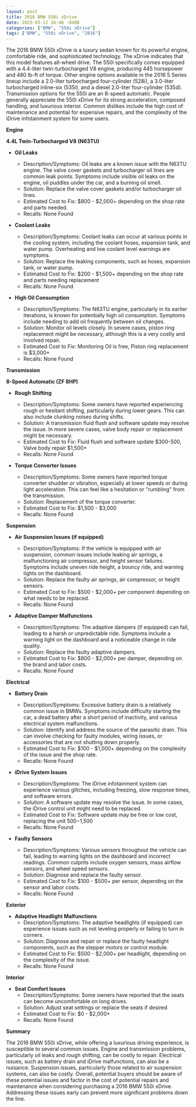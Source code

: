 ```yaml
---
layout: post
title: 2016 BMW 550i xDrive
date: 2025-03-12 16:48 -0400
categories: ["BMW", "550i xDrive"]
tags: ["BMW", "550i xDrive", "2016"]
---
```

The 2016 BMW 550i xDrive is a luxury sedan known for its powerful engine, comfortable ride, and sophisticated technology. The xDrive indicates that this model features all-wheel drive. The 550i specifically comes equipped with a 4.4-liter twin-turbocharged V8 engine, producing 445 horsepower and 480 lb-ft of torque. Other engine options available in the 2016 5 Series lineup include a 2.0-liter turbocharged four-cylinder (528i), a 3.0-liter turbocharged inline-six (535i), and a diesel 2.0-liter four-cylinder (535d). Transmission options for the 550i are an 8-speed automatic. People generally appreciate the 550i xDrive for its strong acceleration, composed handling, and luxurious interior. Common dislikes include the high cost of maintenance and potential for expensive repairs, and the complexity of the iDrive infotainment system for some users.

**Engine**

**4.4L Twin-Turbocharged V8 (N63TU)**

*   **Oil Leaks**
    *   Description/Symptoms: Oil leaks are a known issue with the N63TU engine. The valve cover gaskets and turbocharger oil lines are common leak points. Symptoms include visible oil leaks on the engine, oil puddles under the car, and a burning oil smell.
    *   Solution: Replace the valve cover gaskets and/or turbocharger oil lines.
    *   Estimated Cost to Fix: $800 - $2,000+ depending on the shop rate and parts needed.
    *   Recalls: None Found

*   **Coolant Leaks**
    *   Description/Symptoms: Coolant leaks can occur at various points in the cooling system, including the coolant hoses, expansion tank, and water pump. Overheating and low coolant level warnings are symptoms.
    *   Solution: Replace the leaking components, such as hoses, expansion tank, or water pump.
    *   Estimated Cost to Fix: $200 - $1,500+ depending on the shop rate and parts needing replacement
    *   Recalls: None Found

*   **High Oil Consumption**
    *   Description/Symptoms: The N63TU engine, particularly in its earlier iterations, is known for potentially high oil consumption. Symptoms include needing to add oil frequently between oil changes.
    *   Solution: Monitor oil levels closely. In severe cases, piston ring replacement might be necessary, although this is a very costly and involved repair.
    *   Estimated Cost to Fix: Monitoring Oil is free, Piston ring replacement is $3,000+
    *   Recalls: None Found

**Transmission**

**8-Speed Automatic (ZF 8HP)**

*   **Rough Shifting**
    *   Description/Symptoms: Some owners have reported experiencing rough or hesitant shifting, particularly during lower gears. This can also include clunking noises during shifts.
    *   Solution: A transmission fluid flush and software update may resolve the issue. In more severe cases, valve body repair or replacement might be necessary.
    *   Estimated Cost to Fix: Fluid flush and software update $300-500, Valve body repair $1,500+
    *   Recalls: None Found

*   **Torque Converter Issues**
    * Description/Symptoms: Some owners have reported torque converter shudder or vibration, especially at lower speeds or during light acceleration. This can feel like a hesitation or "rumbling" from the transmission.
    * Solution: Replacement of the torque converter.
    * Estimated Cost to Fix: $1,500 - $3,000
    * Recalls: None Found

**Suspension**

*   **Air Suspension Issues (if equipped)**
    *   Description/Symptoms: If the vehicle is equipped with air suspension, common issues include leaking air springs, a malfunctioning air compressor, and height sensor failures. Symptoms include uneven ride height, a bouncy ride, and warning lights on the dashboard.
    *   Solution: Replace the faulty air springs, air compressor, or height sensors.
    *   Estimated Cost to Fix: $500 - $2,000+ per component depending on what needs to be replaced.
    *   Recalls: None Found

*   **Adaptive Damper Malfunctions**
    *   Description/Symptoms: The adaptive dampers (if equipped) can fail, leading to a harsh or unpredictable ride. Symptoms include a warning light on the dashboard and a noticeable change in ride quality.
    *   Solution: Replace the faulty adaptive dampers.
    *   Estimated Cost to Fix: $800 - $2,000+ per damper, depending on the brand and labor costs.
    *   Recalls: None Found

**Electrical**

*   **Battery Drain**
    *   Description/Symptoms: Excessive battery drain is a relatively common issue in BMWs. Symptoms include difficulty starting the car, a dead battery after a short period of inactivity, and various electrical system malfunctions.
    *   Solution: Identify and address the source of the parasitic drain. This can involve checking for faulty modules, wiring issues, or accessories that are not shutting down properly.
    *   Estimated Cost to Fix: $100 - $1,000+ depending on the complexity of the issue and the shop rate.
    *   Recalls: None Found

*   **iDrive System Issues**
    *   Description/Symptoms: The iDrive infotainment system can experience various glitches, including freezing, slow response times, and software errors.
    *   Solution: A software update may resolve the issue. In some cases, the iDrive control unit might need to be replaced.
    *   Estimated Cost to Fix: Software update may be free or low cost, replacing the unit $500-$1,500
    *   Recalls: None Found

*   **Faulty Sensors**
    *   Description/Symptoms: Various sensors throughout the vehicle can fail, leading to warning lights on the dashboard and incorrect readings. Common culprits include oxygen sensors, mass airflow sensors, and wheel speed sensors.
    *   Solution: Diagnose and replace the faulty sensor.
    *   Estimated Cost to Fix: $100 - $500+ per sensor, depending on the sensor and labor costs.
    *   Recalls: None Found

**Exterior**

*   **Adaptive Headlight Malfunctions**
    *   Description/Symptoms: The adaptive headlights (if equipped) can experience issues such as not leveling properly or failing to turn in corners.
    *   Solution: Diagnose and repair or replace the faulty headlight components, such as the stepper motors or control module.
    *   Estimated Cost to Fix: $500 - $2,000+ per headlight, depending on the complexity of the issue.
    *   Recalls: None Found

**Interior**

*   **Seat Comfort Issues**
    *   Description/Symptoms: Some owners have reported that the seats can become uncomfortable on long drives.
    *   Solution: Adjust seat settings or replace the seats if desired
    *   Estimated Cost to Fix: $0 - $2,000+
    *   Recalls: None Found

**Summary**

The 2016 BMW 550i xDrive, while offering a luxurious driving experience, is susceptible to several common issues. Engine and transmission problems, particularly oil leaks and rough shifting, can be costly to repair. Electrical issues, such as battery drain and iDrive malfunctions, can also be a nuisance. Suspension issues, particularly those related to air suspension systems, can also be costly. Overall, potential buyers should be aware of these potential issues and factor in the cost of potential repairs and maintenance when considering purchasing a 2016 BMW 550i xDrive. Addressing these issues early can prevent more significant problems down the line.

